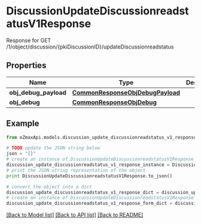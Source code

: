 # DiscussionUpdateDiscussionreadstatusV1Response

Response for GET /1/object/discussion/{pkiDiscussionID}/updateDiscussionreadstatus

## Properties

Name | Type | Description | Notes
------------ | ------------- | ------------- | -------------
**obj_debug_payload** | [**CommonResponseObjDebugPayload**](CommonResponseObjDebugPayload.md) |  | 
**obj_debug** | [**CommonResponseObjDebug**](CommonResponseObjDebug.md) |  | [optional] 

## Example

```python
from eZmaxApi.models.discussion_update_discussionreadstatus_v1_response import DiscussionUpdateDiscussionreadstatusV1Response

# TODO update the JSON string below
json = "{}"
# create an instance of DiscussionUpdateDiscussionreadstatusV1Response from a JSON string
discussion_update_discussionreadstatus_v1_response_instance = DiscussionUpdateDiscussionreadstatusV1Response.from_json(json)
# print the JSON string representation of the object
print DiscussionUpdateDiscussionreadstatusV1Response.to_json()

# convert the object into a dict
discussion_update_discussionreadstatus_v1_response_dict = discussion_update_discussionreadstatus_v1_response_instance.to_dict()
# create an instance of DiscussionUpdateDiscussionreadstatusV1Response from a dict
discussion_update_discussionreadstatus_v1_response_form_dict = discussion_update_discussionreadstatus_v1_response.from_dict(discussion_update_discussionreadstatus_v1_response_dict)
```
[[Back to Model list]](../README.md#documentation-for-models) [[Back to API list]](../README.md#documentation-for-api-endpoints) [[Back to README]](../README.md)


